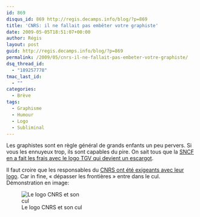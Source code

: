 ```yaml
---
id: 869
disqus_id: 869 http://regis.decamps.info/blog/?p=869
title: 'CNRS: il ne fallait pas embêter votre graphiste'
date: 2009-05-05T18:51:07+00:00
author: Régis
layout: post
guid: http://regis.decamps.info/blog/?p=869
permalink: /2009/05/cnrs-il-ne-fallait-pas-embeter-votre-graphiste/
dsq_thread_id:
  - "189257778"
tmac_last_id:
  - ""
categories:
  - Brève
tags:
  - Graphisme
  - Humour
  - Logo
  - Subliminal
---
```

Les graphistes sont en règle général de grands enfants un peu pervers. Si vous les ennuyeux trop, ils sont capables du pire. On sait tous que la [SNCF en a fait les frais avec le logo TGV qui devient un escargot](http://logos.over-blog.com/article-24785146-6.html).

Il faut croire que les responsables du [CNRS ont été exigeants avec leur logo](http://www.creads.org/blog/logos/un-nouveau-logo-pour-le-cnrs/). Car in fine, « dépasser les frontières » entre dans le cul. Démonstration en image:
  
<figure id="attachment_870" style="width: 175px" class="wp-caption alignnone"><img src="/blog/wp-content/uploads/2009/05/logo-cnrs-couleur-texte-175x350.png" alt="Le logo CNRS et son cul" title="logo-cnrs-couleur-texte" width="175" height="350" class="size-medium wp-image-870" srcset="/blog/wp-content/uploads/2009/05/logo-cnrs-couleur-texte-175x350.png 175w, /blog/wp-content/uploads/2009/05/logo-cnrs-couleur-texte-512x1024.png 512w, /blog/wp-content/uploads/2009/05/logo-cnrs-couleur-texte.png 709w" sizes="(max-width: 175px) 100vw, 175px" /><figcaption class="wp-caption-text">Le logo CNRS et son cul</figcaption></figure>
